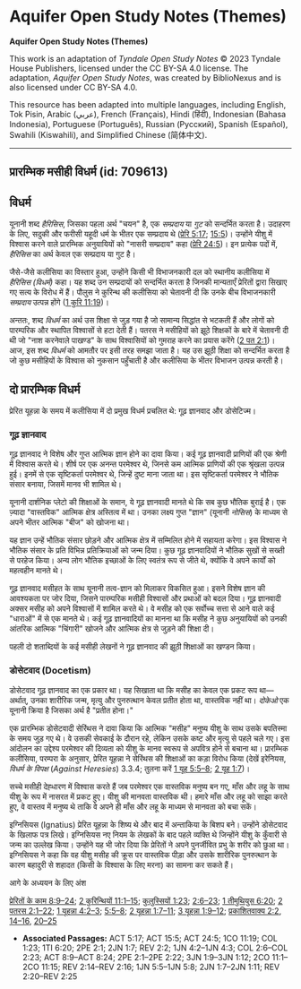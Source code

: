# Aquifer Open Study Notes (Themes)

**Aquifer Open Study Notes (Themes)**

This work is an adaptation of *Tyndale Open Study Notes* © 2023 Tyndale House Publishers, licensed under the CC BY\-SA 4\.0 license. The adaptation, *Aquifer Open Study Notes*, was created by BiblioNexus and is also licensed under CC BY\-SA 4\.0\.

This resource has been adapted into multiple languages, including English, Tok Pisin, Arabic (عربي), French (Français), Hindi (हिंदी), Indonesian (Bahasa Indonesia), Portuguese (Português), Russian (Русский), Spanish (Español), Swahili (Kiswahili), and Simplified Chinese (简体中文).



--------------------------------

## प्रारम्भिक मसीही विधर्म (id: 709613)

विधर्म
------

यूनानी शब्द *हैरिसिस*, जिसका पहला अर्थ "चयन" है, एक *सम्प्रदाय* या *गुट* को सन्दर्भित करता है। उदाहरण के लिए, सदुकी और फरीसी यहूदी धर्म के भीतर एक सम्प्रदाय थे ([प्रेरि 5:17](https://ref.ly/Acts5:17); [15:5](https://ref.ly/Acts15:5))। उन्होंने यीशु में विश्वास करने वाले प्रारम्भिक अनुयायियों को "नासरी सम्प्रदाय" कहा ([प्रेरि 24:5](https://ref.ly/Acts24:5))। इन प्रत्येक पदों में, *हैरिसिस* का अर्थ केवल एक सम्प्रदाय या गुट है।

जैसे\-जैसे कलीसिया का विस्तार हुआ, उन्होंने किसी भी विभाजनकारी दल को स्थानीय कलीसिया में *हैरिसिस (विधर्म)* कहा। यह शब्द उन सम्प्रदायों को सन्दर्भित करता है जिनकी मान्यताएँ प्रेरितों द्वारा सिखाए गए सत्य के विरोध में हैं। पौलुस ने कुरिन्थ की कलीसिया को चेतावनी दी कि उनके बीच विभाजनकारी *सम्प्रदाय* उत्पन्न होंगे ([1 कुरि 11:19](https://ref.ly/1Cor11:19))।

अन्ततः, शब्द *विधर्म* का अर्थ उस शिक्षा से जुड़ गया है जो सामान्य सिद्धांत से भटकती हैं और लोगों को पारम्परिक और स्थापित विश्वासों से हटा देती हैं। पतरस ने मसीहियों को झूठे शिक्षकों के बारे में चेतावनी दी थी जो "नाश करनेवाले पाखण्ड" के साथ विश्वासियों को गुमराह करने का प्रयास करेंगे ([2 पत 2:1](https://ref.ly/2Pet2:1))। आज, इस शब्द *विधर्म* को आमतौर पर इसी तरह समझा जाता है। यह उस झूठी शिक्षा को सन्दर्भित करता है जो कुछ मसीहियों के विश्वास को नुकसान पहुँचाती है और कलीसिया के भीतर विभाजन उत्पन्न करती है।

दो प्रारम्भिक विधर्म
--------------------

प्रेरित यूहन्ना के समय में कलीसिया में दो प्रमुख विधर्म प्रचलित थे: गूढ़ ज्ञानवाद और डोसेटिज्म।

### गूढ़ ज्ञानवाद

गूढ़ ज्ञानवाद ने विशेष और गुप्त आत्मिक ज्ञान होने का दावा किया। कई गूढ़ ज्ञानवादी प्राणियों की एक श्रेणी में विश्वास करते थे। शीर्ष पर एक अनन्त परमेश्वर थे, जिनसे कम आत्मिक प्राणियों की एक श्रृंखला उत्पन्न हुई। इनमें से एक सृष्टिकर्ता परमेश्वर थे, जिन्हें दुष्ट माना जाता था। इस सृष्टिकर्ता परमेश्वर ने भौतिक संसार बनाया, जिसमें मानव भी शामिल थे।

यूनानी दार्शनिक प्लेटो की शिक्षाओं के समान, ये गूढ़ ज्ञानवादी मानते थे कि सब कुछ भौतिक बुराई है। एक ज़्यादा "वास्तविक" आत्मिक क्षेत्र अस्तित्व में था। उनका लक्ष्य गुप्त "ज्ञान" (यूनानी *नोसिस*) के माध्यम से अपने भीतर आत्मिक "बीज" को खोजना था।

यह ज्ञान उन्हें भौतिक संसार छोड़ने और आत्मिक क्षेत्र में सम्मिलित होने में सहायता करेगा। इस विश्वास ने भौतिक संसार के प्रति विभिन्न प्रतिक्रियाओं को जन्म दिया। कुछ गूढ़ ज्ञानवादियों ने भौतिक सुखों से सख्ती से परहेज किया। अन्य लोग भौतिक इच्छाओं के लिए स्वतंत्र रूप से जीते थे, क्योंकि वे अपने कार्यों को महत्वहीन मानते थे।

गूढ़ ज्ञानवाद मसीहत के साथ यूनानी तत्व\-ज्ञान को मिलाकर विकसित हुआ। इसने विशेष ज्ञान की आवश्यकता पर जोर दिया, जिसने पारम्परिक मसीही विश्वासों और प्रथाओं को बदल दिया। गूढ़ ज्ञानवादी अक्सर मसीह को अपने विश्वासों में शामिल करते थे। वे मसीह को एक सर्वोच्च सत्ता से आने वाले कई "धाराओं" में से एक मानते थे। कई गूढ़ ज्ञानवादियों का मानना था कि मसीह ने कुछ अनुयायियों को उनकी आंतरिक आत्मिक "चिंगारी" खोजने और आत्मिक क्षेत्र से जुड़ने की शिक्षा दी।

पहली दो शताब्दियों के कई मसीही लेखनों ने गूढ़ ज्ञानवाद की झूठी शिक्षाओं का खण्डन किया।

### डोसेटवाद (Docetism)

डोसेटवाद गूढ़ ज्ञानवाद का एक प्रकार था। यह सिखाता था कि मसीह का केवल एक प्रकट रूप था—अर्थात्, उनका शारीरिक जन्म, मृत्यु और पुनरुत्थान केवल प्रतीत होता था, वास्तविक नहीं था। *दोकेओ* एक यूनानी क्रिया है जिसका अर्थ है "प्रतीत होना।"

एक प्रारम्भिक डोसेटवादी सेरिंथस ने दावा किया कि आत्मिक "मसीह" मनुष्य यीशु के साथ उसके बपतिस्मा के समय जुड़ गए थे। वे उसकी सेवकाई के दौरान रहे, लेकिन उसके कष्ट और मृत्यु से पहले चले गए। इस आंदोलन का उद्देश्य परमेश्वर की दिव्यता को यीशु के मानव स्वरूप से अपवित्र होने से बचाना था। प्रारम्भिक कलीसिया, परम्परा के अनुसार, प्रेरित यूहन्ना ने सेरिंथस की शिक्षाओं का कड़ा विरोध किया (देखें इरेनियस, *विधर्म के विपक्ष* (*Against Heresies*) 3\.3\.4; तुलना करें [1 यूह 5:5–8](https://ref.ly/1John5:5-1John5:8); [2 यूह 1:7](https://ref.ly/2John1:7))।

सच्चे मसीही देह्धारण में विश्वास करते हैं जब परमेश्वर एक वास्तविक मनुष्य बन गए, माँस और लहू के साथ यीशु के रूप में नासरत में प्रकट हुए। यीशु की मानवता वास्तविक थी। हमारे माँस और लहू को साझा करते हुए, वे वास्तव में मनुष्य थे ताकि वे अपने ही माँस और लहू के माध्यम से मानवता को बचा सकें।

इग्निसियस (Ignatius) प्रेरित यूहन्ना के शिष्य थे और बाद में अन्ताकिया के बिशप बने। उन्होंने डोसेटवाद के खिलाफ पत्र लिखे। इग्निसियस नए नियम के लेखकों के बाद पहले व्यक्ति थे जिन्होंने यीशु के कुँवारी से जन्म का उल्लेख किया। उन्होंने यह भी जोर दिया कि प्रेरितों ने अपने पुनर्जीवित प्रभु के शरीर को छुआ था। इग्निसियस ने कहा कि वह यीशु मसीह की क्रूस पर वास्तविक पीड़ा और उसके शारीरिक पुनरुत्थान के कारण बहादुरी से शहादत (किसी के विश्वास के लिए मरना) का सामना कर सकते हैं।

आगे के अध्ययन के लिए अंश

[प्रेरितों के काम 8:9–24](https://ref.ly/Acts8:9-Acts8:24); [2 कुरिन्थियों 11:1–15](https://ref.ly/2Cor11:1-2Cor11:15); [कुलुस्सियों 1:23](https://ref.ly/Col1:23); [2:6–23](https://ref.ly/Col2:6-Col2:23); [1 तीमुथियुस 6:20](https://ref.ly/1Tim6:20); [2 पतरस 2:1–22](https://ref.ly/2Pet2:1-2Pet2:22); [1 यूहन्ना 4:2–3](https://ref.ly/1John4:2-1John4:3); [5:5–8](https://ref.ly/1John5:5-1John5:8); [2 यूहन्ना 1:7–11](https://ref.ly/2John1:7-2John1:11); [3 यूहन्ना 1:9–12](https://ref.ly/3John1:9-3John1:12); [प्रकाशितवाक्य 2:2](https://ref.ly/Rev2:2), [14–16](https://ref.ly/Rev2:14-Rev2:16), [20–25](https://ref.ly/Rev2:20-Rev2:25)

* **Associated Passages:** ACT 5:17; ACT 15:5; ACT 24:5; 1CO 11:19; COL 1:23; 1TI 6:20; 2PE 2:1; 2JN 1:7; REV 2:2; 1JN 4:2–1JN 4:3; COL 2:6–COL 2:23; ACT 8:9–ACT 8:24; 2PE 2:1–2PE 2:22; 3JN 1:9–3JN 1:12; 2CO 11:1–2CO 11:15; REV 2:14–REV 2:16; 1JN 5:5–1JN 5:8; 2JN 1:7–2JN 1:11; REV 2:20–REV 2:25

